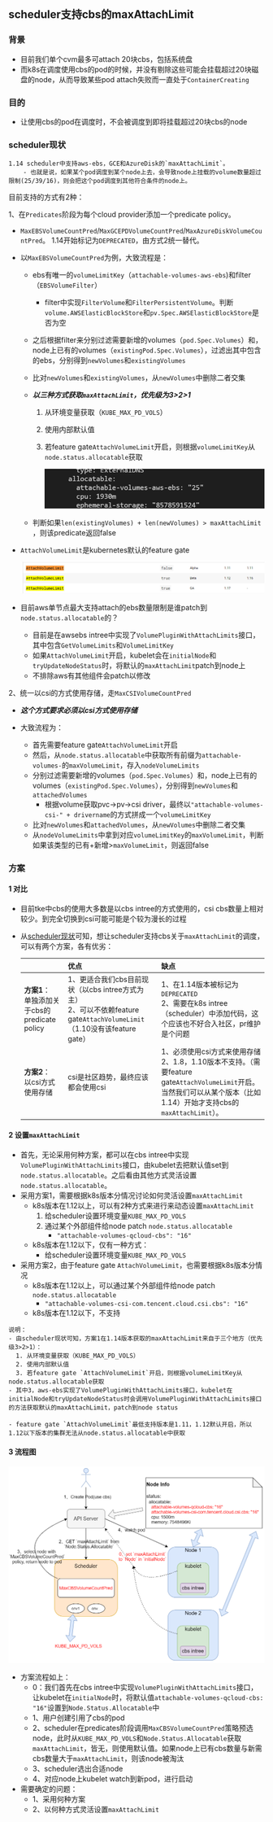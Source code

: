 ## scheduler支持cbs的maxAttachLimit

### 背景

- 目前我们单个cvm最多可attach 20块cbs，包括系统盘
- 而k8s在调度使用cbs的pod的时候，并没有剔除这些可能会挂载超过20块磁盘的node，从而导致某些pod attach失败而一直处于`ContainerCreating`




### 目的

- 让使用cbs的pod在调度时，不会被调度到即将挂载超过20块cbs的node



### scheduler现状

````
1.14 scheduler中支持aws-ebs，GCE和AzureDisk的`maxAttachLimit`。
	- 也就是说，如果某个pod调度到某个node上去，会导致node上挂载的volume数量超过限制(25/39/16)，则会把这个pod调度到其他符合条件的node上。
````

目前支持的方式有2种：

1、在`Predicates`阶段为每个cloud provider添加一个predicate policy。

- `MaxEBSVolumeCountPred`/`MaxGCEPDVolumeCountPred`/`MaxAzureDiskVolumeCountPred`。 1.14开始标记为`DEPRECATED`，由方式2统一替代。


- 以`MaxEBSVolumeCountPred`为例，大致流程是：

  - ebs有唯一的`volumeLimitKey`（`attachable-volumes-aws-ebs`)和filter（`EBSVolumeFilter`）

    - filter中实现`FilterVolume`和`FilterPersistentVolume`。判断`volume.AWSElasticBlockStore`和`pv.Spec.AWSElasticBlockStore`是否为空

  - 之后根据filter来分别过滤需要新增的volumes（`pod.Spec.Volumes`）和，node上已有的volumes（`existingPod.Spec.Volumes`），过滤出其中包含的ebs，分别得到`newVolumes`和`existingVolumes`

  - 比对`newVolumes`和`existingVolumes`，从`newVolumes`中删除二者交集

  - ***以三种方式获取`maxAttachLimit`，优先级为3>2>1***

    1. 从环境变量获取（`KUBE_MAX_PD_VOLS`）

    2. 使用内部默认值

    3. 若feature gate`AttachVolumeLimit`开启，则根据`volumeLimitKey`从`node.status.allocatable`获取

       ![ebs-node](.\ebs-node.png)

  - 判断如果`len(existingVolumes) + len(newVolumes) > maxAttachLimit ` ，则该predicate返回false

- `AttachVolumeLimit`是kubernetes默认的feature gate

  ![AttachVolumeLimit](.\AttachVolumeLimit.png)

- 目前aws单节点最大支持attach的ebs数量限制是谁patch到`node.status.allocatable`的？

  - 目前是在awsebs intree中实现了`VolumePluginWithAttachLimits`接口，其中包含`GetVolumeLimits`和`VolumeLimitKey`
  - 如果`AttachVolumeLimit`开启，kubelet会在`initialNode`和`tryUpdateNodeStatus`时，将默认的`maxAttachLimit`patch到node上
  - 不排除aws有其他组件会patch以修改



2、统一以csi的方式使用存储，走`MaxCSIVolumeCountPred`

- ***这个方式要求必须以csi方式使用存储***


- 大致流程为：
  - 首先需要feature gate`AttachVolumeLimit`开启
  - 然后，从`node.status.allocatable`中获取所有前缀为`attachable-volumes-`的`maxVolumeLimit`，存入`nodeVolumeLimits`
  - 分别过滤需要新增的volumes（`pod.Spec.Volumes`）和，node上已有的volumes（`existingPod.Spec.Volumes`），分别得到`newVolumes`和`attachedVolumes`
    - 根据volume获取pvc->pv->csi driver，最终以`"attachable-volumes-csi-" + drivername`的方式拼成一个`volumeLimitKey`
  - 比对`newVolumes`和`attachedVolumes`，从`newVolumes`中删除二者交集
  - 从`nodeVolumeLimits`中拿到对应`volumeLimitKey`的`maxVolumeLimit`，判断如果该类型的已有+新增>`maxVolumeLimit`，则返回false



### 方案

#### 1 对比

- 目前tke中cbs的使用大多数是以cbs intree的方式使用的，csi cbs数量上相对较少。到完全切换到csi可能可能是个较为漫长的过程

- 从[scheduler现状](#scheduler现状)可知，想让scheduler支持cbs关于`maxAttachLimit`的调度，可以有两个方案，各有优劣：

  |                                        | 优点                                       | 缺点                                       |
  | -------------------------------------- | ---------------------------------------- | ---------------------------------------- |
  | **方案1**：<br>单独添加关于cbs的predicate policy | 1、更适合我们cbs目前现状（以cbs intree方式为主）<br>2、可以不依赖feature gate`AttachVolumeLimit`（1.10没有该feature gate） | 1、在1.14版本被标记为`DEPRECATED` <br>2、需要在k8s intree（scheduler）中添加代码，这个应该也不好合入社区，pr维护是个问题 |
  | **方案2**：<br> 以csi方式使用存储                | csi是社区趋势，最终应该都会使用csi                     | 1、必须使用csi方式来使用存储<br>2、1.8，1.10版本不支持。（需要feature gate`AttachVolumeLimit`开启。当然我们可以从某个版本（比如1.14）开始才支持cbs的`maxAttachLimit`）。 |

#### 2 设置`maxAttachLimit`

- 首先，无论采用何种方案，都可以在cbs intree中实现`VolumePluginWithAttachLimits`接口，由kubelet去把默认值set到`node.status.allocatable`。之后看由其他方式灵活设置`node.status.allocatable`。
- 采用方案1，需要根据k8s版本分情况讨论如何灵活设置`maxAttachLimit`
  - k8s版本在1.12以上，可以有2种方式来进行来动态设置`maxAttachLimit`
    1. 给scheduler设置环境变量`KUBE_MAX_PD_VOLS`
    2. 通过某个外部组件给node patch `node.status.allocatable`
       - `"attachable-volumes-qcloud-cbs": "16" `
  - k8s版本在1.12以下，仅有一种方式：
    - 给scheduler设置环境变量`KUBE_MAX_PD_VOLS`
- 采用方案2，由于feature gate `AttachVolumeLimit`，也需要根据k8s版本分情况
  - k8s版本在1.12以上，可以通过某个外部组件给node patch `node.status.allocatable`
    - `"attachable-volumes-csi-com.tencent.cloud.csi.cbs": "16" `
  - k8s版本在1.12以下，不支持

```
说明：
- 由scheduler现状可知，方案1在1.14版本获取的maxAttachLimit来自于三个地方（优先级3>2>1）：
  1. 从环境变量获取（KUBE_MAX_PD_VOLS）
  2. 使用内部默认值
  3. 若feature gate `AttachVolumeLimit`开启，则根据volumeLimitKey从node.status.allocatable获取
- 其中3，aws-ebs实现了VolumePluginWithAttachLimits接口，kubelet在initialNode和tryUpdateNodeStatus时会调用VolumePluginWithAttachLimits接口的方法获取默认的maxAttachLimit，patch到node status

- feature gate `AttachVolumeLimit`最低支持版本是1.11，1.12默认开启，所以1.12以下版本的集群无法从node.status.allocatable中获取
```



#### 3 流程图

![方案流程图](.\方案流程图.png)

- 方案流程如上：
  - 0：我们首先在cbs intree中实现`VolumePluginWithAttachLimits`接口，让kubelet在`initialNode`时，将默认值`attachable-volumes-qcloud-cbs: "16"`设置到`Node.Status.Allocatable`中
  - 1、用户创建引用了cbs的pod
  - 2、scheduler在predicates阶段调用`MaxCBSVolumeCountPred`策略预选node，此时从`KUBE_MAX_PD_VOLS`和`Node.Status.Allocatable`获取`maxAttachLimit`，皆无，则使用默认值。如果node上已有cbs数量与新需cbs数量大于`maxAttachLimit`，则该node被淘汰
  - 3、scheduler选出合适node
  - 4、对应node上kubelet watch到新pod，进行启动
- 需要确定的问题：
  - 1、采用何种方案
  - 2、以何种方式灵活设置`maxAttachLimit`



